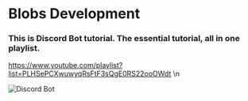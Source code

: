 # Blobs Development
### This is Discord Bot tutorial. The essential tutorial, all in one playlist.

https://www.youtube.com/playlist?list=PLHSePCXwuwyqRsFtF3sQgE0RS22ooOWdt \n

![Discord Bot](https://repository-images.githubusercontent.com/244595434/eb814580-7296-11ea-9bb4-906216da8304)
